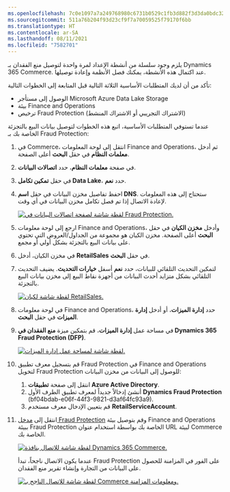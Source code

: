 ```yaml
---
ms.openlocfilehash: 7c0e1097a7a249768980c6731b0529c1fb3d882f3d3da0bdc328b90aa40583ea
ms.sourcegitcommit: 511a76b204f93d23cf9f7a70059525f79170f6bb
ms.translationtype: HT
ms.contentlocale: ar-SA
ms.lasthandoff: 08/11/2021
ms.locfileid: "7582701"
---
```

يلزم وجود سلسلة من أنشطة الإعداد لمرة واحدة لتوصيل منع الفقدان بـ Dynamics 365 Commerce. عند اكتمال هذه الأنشطة، يمكنك فصل الأنظمة وإعادة توصيلها. 

تأكد من أن لديك المتطلبات الأساسية الثلاثة التالية قبل المتابعة إلى الخطوات التالية:
 
- الوصول إلى مستأجر Microsoft Azure Data Lake Storage
- بيئة Finance and Operations 
- ترخيص Fraud Protection (الاشتراك التجريبي أو الاشتراك المنشط)

عندما تستوفي المتطلبات الأساسية، اتبع هذه الخطوات لتوصيل بيانات البيع بالتجزئة الخاصة بك بـ Fraud Protection:

1.  في Commerce، انتقل إلى لوحة المعلومات Finance and Operations، ثم أدخل **معلمات النظام** في حقل **البحث** أعلى الصفحة.
2.  في صفحة **معلمات النظام**، حدد **اتصالات البيانات**. 
3.  في حقل **تمكين تكامل Data Lake**، حدد **نعم**. 
4.  احفظ تفاصيل مخزن البيانات في حقل **اسم DNS**. ستحتاج إلى هذه المعلومات لإعادة الاتصال إذا تم فصل تكامل مخزن البيانات في أي وقت.

    [ ![لقطة شاشة لصفحة اتصالات البيانات في Fraud Protection.](../media/data-lake-ss.png) ](../media/data-lake-ss.png#lightbox) 

5.  ارجع إلى لوحة معلومات Finance and Operations، وأدخل **مخزن الكيان** في حقل **البحث** أعلى الصفحة. مخزن الكيان هو مجموعة من الجداول/العروض التي تحتوي على بيانات البيع بالتجزئة بشكل أولي أو مجمع.
6.  في مخزن الكيان، أدخل **RetailSales** في حقل **البحث**. 
7.  لتمكين التحديث التلقائي للبيانات، حدد **نعم** أسفل **خيارات التحديث**. يضيف التحديث التلقائي بشكل متزايد أحدث البيانات من أجهزة نقاط البيع إلى مخزن بيانات البيع بالتجزئة.

    [ ![لقطة شاشة لكيان RetailSales.](../media/retailsales-entity-ss.png) ](../media/retailsales-entity-ss.png#lightbox) 

8.  في لوحة معلومات Finance and Operations، حدد **إدارة الميزات**، أو أدخل **إدارة الميزات** في حقل **البحث**.
9.  في مساحة عمل **إدارة الميزات**، قم بتمكين ميزة **منع الفقدان في Dynamics 365 Fraud Protection (DFP)**.

    [ ![لقطة شاشة لمساحة عمل إدارة الميزات.](../media/feature-management-ss.png) ](../media/feature-management-ss.png#lightbox) 

10. قم بتسجيل معرف تطبيق Fraud Protection في Finance and Operations لتخويل Fraud Protection للوصول إلى البيانات من مخزن البيانات: 
    1. انتقل إلى صفحة **تطبيقات Azure Active Directory**.
    1.  أنشئ إدخالاً جديداً لمعرف تطبيق الطرف الأول **Dynamics Fraud Protection** (bf04bdab-e06f-44f3-9821-d3af64fc93a9).
    1.  قم بتعيين الإدخال معرف مستخدم **RetailServiceAccount**. 
11. انتقل إلى [مدخل Fraud Protection](https://dfp.microsoft.com/?azure-portal=true) وقم بتوصيل بيئة Finance and Operations ببيئة Fraud Protection الخاصة بك بواسطة استخدام عنوان URL لبيئة Commerce الخاصة بك. 

    [ ![لقطة شاشة للاتصال بنافذة Dynamics 365 Commerce.](../media/connect-commerce-ss.png) ](../media/connect-commerce-ss.png#lightbox)  

    عندما يكون الاتصال ناجحاً، تبدأ Fraud Protection على الفور في المزامنة للحصول على البيانات من التجارة وإنشاء تقرير منع الفقدان.

    [ ![لقطة شاشة للاتصال الناجح بـ Commerce ومعلومات المزامنة.](../media/sync-commerce-ss.png) ](../media/sync-commerce-ss.png#lightbox) 

